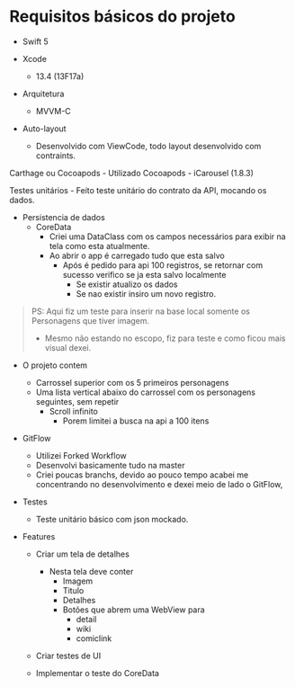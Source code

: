 # Requisitos básicos do projeto


- Swift 5
- Xcode 
    - 13.4 (13F17a)
    
- Arquitetura 
    - MVVM-C
    
- Auto-layout 
    - Desenvolvido com ViewCode, todo layout desenvolvido com contraints.
    
Carthage ou Cocoapods
    - Utilizado Cocoapods 
        - iCarousel (1.8.3)
        
Testes unitários
    - Feito teste unitário do contrato da API, mocando os dados.
    
- Persistencia de dados 
    - CoreData
        - Criei uma DataClass com os campos necessários para exibir na tela como esta atualmente.
        - Ao abrir o app é carregado tudo que esta salvo 
            - Após é pedido para api 100 registros, se retornar com sucesso verifico se ja esta salvo localmente
                - Se existir atualizo os dados
                - Se nao existir insiro um novo registro.
                
> PS: Aqui fiz um teste para inserir na base local somente os Personagens que tiver imagem. 
>   - Mesmo não estando no escopo, fiz para teste e como ficou mais visual dexei.
                
- O projeto contem
    - Carrossel superior com os 5 primeiros personagens
    - Uma lista vertical abaixo do carrossel com os personagens seguintes, sem repetir
        - Scroll infinito
            - Porem limitei a busca na api a 100 itens
        
- GitFlow
    - Utilizei Forked Workflow
    - Desenvolvi basicamente tudo na master
    - Criei poucas branchs, devido ao pouco tempo acabei me concentrando no desenvolvimento e dexei meio de lado o GitFlow,
    
- Testes
    - Teste unitário básico com json mockado.
    
- Features
    - Criar um tela de detalhes 
        - Nesta tela deve conter 
            - Imagem
            - Titulo
            - Detalhes
            - Botões que abrem uma WebView para
                - detail
                - wiki
                - comiclink
    
    - Criar testes de UI
    - Implementar o teste do CoreData
    
